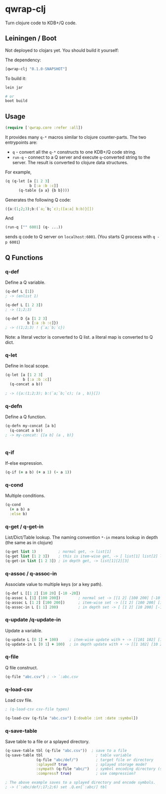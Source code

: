 # qwrap-clj

Turn clojure code to KDB+/Q code.

## Leiningen / Boot

Not deployed to clojars yet. You should build it yourself:

The dependency:
```clojure
[qwrap-clj "0.1.0-SNAPSHOT"]
```

To build it:
```sh
lein jar

# or
boot build
```

## Usage

```clojure
(require ['qwrap.core :refer :all])
```
It provides many `q-*` macros similar to clojure counter-parts. The two entrypoints are:

* `q` - convert all the `q-*` constructs to one KDB+/Q code string.
* `run-q` - connect to a Q server and execute `q`-converted string to the server. The result is converted to clojure data structures.

For example,

```clojure
(q (q-let [a [1 2 3]
           b [:a :b :c]]
      (q-table {a a} {b b})))
```
Generates the following Q code:

```q
({a:(1;2;3);b:(`a;`b;`c);([a:a] b:b)}[])
```

And 

```clojure
(run-q ["" 6001] (q- ...))
```

sends q code to Q server on `localhost:6001`. (You starts Q process with `q -p 6001`)

## Q Functions

### q-def

Define a Q variable.

```clojure
(q-def L [1])
; -> (enlist 1)

(q-def L [1 2 3])           
; -> (1;2;3) 

(q-def D {a [1 2 3]
          b [:a :b :c]})
; -> ((1;2;3) ! {`a;`b;`c})
```

Note: a literal vector is converted to Q list. a literal map is converted to Q dict.

### q-let

Define in local scope.

```clojure
(q-let [a [1 2 3]
        b [:a :b :c]]
  (q-concat a b))
  
; -> ({a:(1;2;3); b:(`a;`b;`c); (a , b)}[])  
```

### q-defn

Define a Q function.

```clojure
(q-defn my-concat [a b]
  (q-concat a b))
; -> my-concat: {[a b] (a , b)}  
  
```

### q-if

If-else expression.

```clojure
(q-if (= a b) (+ a 1) (- a 1))
```

### q-cond
Multiple conditions.

```clojure
(q-cond
  (= a b) a
  :else b)
```

### q-get / q-get-in

List/Dict/Table lookup. The naming convention `*-in` means lookup in depth (the same as in clojure)
```clojure
(q-get list 1)          ; normal get, -> list[1]
(q-get list [1 2 3])    ; this is item-wise get, -> [ list[1] list[2] list[3] ]
(q-get-in list [1 2 3]) ; in depth get, -> list[1][2][3]
```

### q-assoc / q-assoc-in

Associate value to multiple keys (or a key path).

```clojure
(q-def L [[1 2] [10 20] [-10 -20])
(q-assoc L [1] [100 200])        ; normal set -> [[1 2] [100 200] [-10 -20]]
(q-assoc L [1 2] [100 200])      ; item-wise set -> [[1 2] [100 200] [100 200]]
(q-assoc-in L [1 1] 200)         ; in depth set -> [ [1 2] [10 200] [-10 -20] ]
```

### q-update /q-update-in

Update a variable.

```clojure
(q-update L [0 1] + 100)     ; item-wise update with + -> [[101 102] [110 120] [-10 -20]]
(q-update-in L [0 1] + 100)  ; in depth update with + -> [[1 102] [10 20] [-10 -20]]
```

### q-file

Q file construct.

```clojure
(q-file "abc.csv") ; -> `:abc.csv
```

### q-load-csv

Load csv file.

```clojure
; (q-load-csv csv-file types)

(q-load-csv (q-file "abc.csv") [:double :int :date :symbol])
```

### q-save-table

Save table to a file or a splayed directory.

```clojure
(q-save-table tbl (q-file "abc.csv"))  ; save to a file
(q-save-table tbl                        ; table variable
              (q-file "abc/def/")        ; target file or directory
              :splayed? true             ; splayed storage mode?
              :sympath (q-file "abc/")   ; symbol encoding directory (splayed mode only)
              :compress? true)           ; use compression?

; The above example saves to a splayed directory and encode symbols.
; -> (`:abc/def/;17;2;6) set .Q.en[`:abc/] tbl
```
